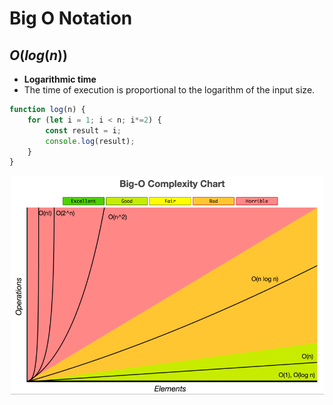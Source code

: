 # Big O Notation

## ${O(log(n))}$

* **Logarithmic time**
* The time of execution is proportional to the logarithm of the input size.

```js
function log(n) {
    for (let i = 1; i < n; i*=2) {
        const result = i;
        console.log(result);  
    }
}
```

<div style="width: 100%; text-align: center;">
    <img src='./assets/big-o-complexity-chart.png' height='350px' />
</div>
